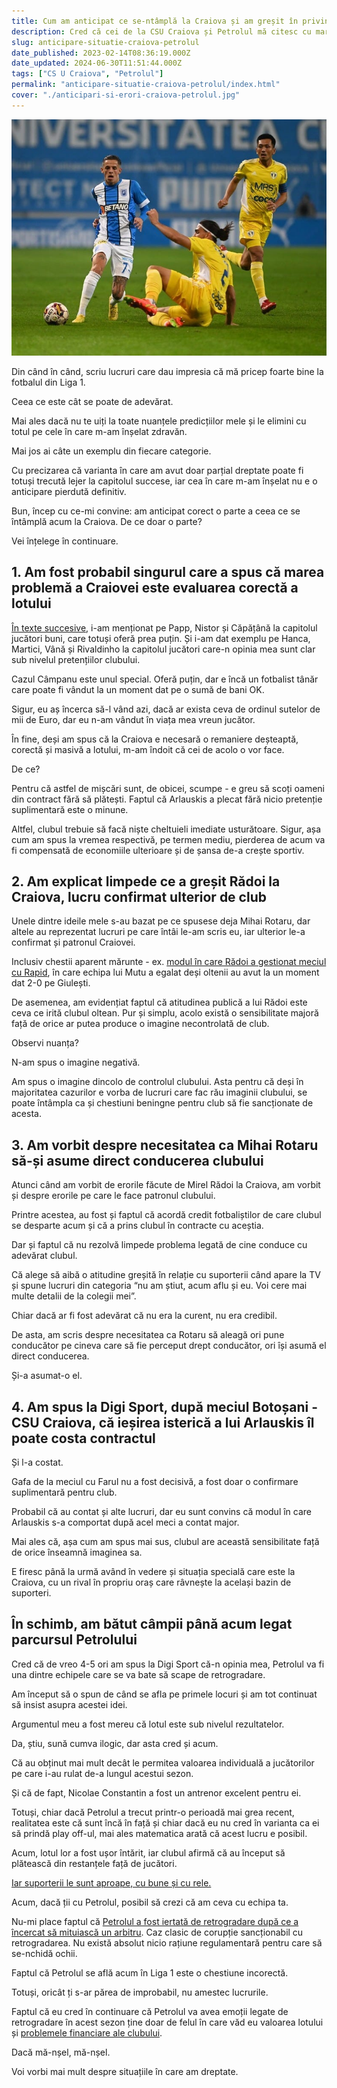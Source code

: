 ```yaml
---
title: Cum am anticipat ce se-ntâmplă la Craiova și am greșit în privința Petrolului
description: Cred că cei de la CSU Craiova și Petrolul mă citesc cu mare atenție. Însă doar oltenii mă ascultă, cei de la Petrolul se încăpățânează să mă sfideze
slug: anticipare-situatie-craiova-petrolul
date_published: 2023-02-14T08:36:19.000Z
date_updated: 2024-06-30T11:51:44.000Z
tags: ["CS U Craiova", "Petrolul"]
permalink: "anticipare-situatie-craiova-petrolul/index.html"
cover: "./anticipari-si-erori-craiova-petrolul.jpg"
---
```


![âUn duel din meciul Petrolul - Craiova](./anticipari-si-erori-craiova-petrolul.jpg)

Din când în când, scriu lucruri care dau impresia că mă pricep foarte bine la fotbalul din Liga 1.

Ceea ce este cât se poate de adevărat.

Mai ales dacă nu te uiți la toate nuanțele predicțiilor mele și le elimini cu totul pe cele în care m-am înșelat zdravăn.

Mai jos ai câte un exemplu din fiecare categorie.

Cu precizarea  că varianta în care am avut doar parțial dreptate poate fi totuși trecută lejer la capitolul succese, iar cea în care m-am înșelat nu e o anticipare  pierdută definitiv.

Bun, încep cu ce-mi convine: am anticipat corect o parte a ceea ce se întâmplă acum la Craiova. De ce doar o parte?

Vei înțelege în continuare.

## 1. Am fost probabil singurul care a spus că marea problemă a Craiovei este evaluarea corectă a lotului

[În texte succesive](https://www.cameravar.ro/marea-problema-a-lui-radoi.), i-am menționat pe Papp, Nistor și Căpățână la capitolul jucători buni, care totuși oferă prea puțin. Și i-am dat exemplu pe Hanca, Martici, Vână și Rivaldinho la capitolul jucători care-n opinia mea sunt clar sub nivelul pretențiilor clubului.

Cazul Câmpanu este unul special. Oferă puțin, dar e încă un fotbalist tânăr care poate fi vândut la un moment dat pe o sumă de bani OK.

Sigur, eu aș încerca să-l vând azi, dacă ar exista ceva de ordinul sutelor de mii de Euro, dar eu n-am vândut în viața mea vreun jucător.

În fine, deși am spus că la Craiova e necesară o remaniere deșteaptă, corectă și masivă a lotului, m-am îndoit că cei de acolo o vor face.

De ce?

Pentru că astfel de mișcări sunt, de obicei, scumpe - e greu să scoți oameni din contract fără să plătești. Faptul că Arlauskis a plecat fără nicio pretenție suplimentară este o minune.

Altfel, clubul trebuie să facă niște cheltuieli imediate usturătoare. Sigur, așa cum am spus la vremea respectivă, pe termen mediu, pierderea de acum va fi compensată de economiile ulterioare și de șansa de-a crește sportiv.

## 2. Am explicat limpede ce a greșit Rădoi la Craiova, lucru confirmat ulterior de club

Unele dintre ideile mele s-au bazat pe ce spusese deja Mihai Rotaru, dar altele au reprezentat lucruri pe care întâi le-am scris eu, iar ulterior le-a confirmat și patronul Craiovei.

Inclusiv chestii aparent mărunte - ex. [modul în care Rădoi a gestionat meciul cu Rapid](https://www.cameravar.ro/radoi-explicarea-demisiei/), în care echipa lui Mutu a egalat deși oltenii au avut la un moment dat 2-0 pe Giulești.

De asemenea, am evidențiat faptul că atitudinea publică a lui Rădoi este ceva ce irită clubul oltean. Pur și simplu, acolo există o sensibilitate majoră față de orice ar putea produce o imagine necontrolată de club.

Observi nuanța?

N-am spus o imagine negativă.

Am spus o imagine dincolo de controlul clubului. Asta pentru că deși în majoritatea cazurilor e vorba de lucruri care fac rău imaginii clubului, se poate întâmpla ca și chestiuni beningne pentru club să fie sancționate de acesta.

## 3. Am vorbit despre necesitatea ca Mihai Rotaru să-și asume direct conducerea clubului

Atunci când am vorbit de erorile făcute de Mirel Rădoi la Craiova, am vorbit și despre erorile pe care le face patronul clubului.

Printre acestea, au fost și faptul că acordă credit fotbaliștilor de care clubul se desparte acum și că a prins clubul în contracte cu aceștia.

Dar și faptul că nu rezolvă limpede problema legată de cine conduce cu adevărat clubul.

Că alege să aibă o atitudine greșită în relație cu suporterii când apare la TV și spune lucruri din categoria “nu am știut, acum aflu și eu. Voi cere mai multe detalii de la colegii mei”.

Chiar dacă ar fi fost adevărat că nu era la curent, nu era credibil.

De asta, am scris despre necesitatea ca Rotaru să aleagă ori pune conducător pe cineva care să fie perceput drept conducător, ori își asumă el direct conducerea.

Și-a asumat-o el.

## 4. Am spus la Digi Sport, după meciul Botoșani - CSU Craiova, că ieșirea isterică a lui Arlauskis îl poate costa contractul

Și l-a costat.

Gafa de la meciul cu Farul nu a fost decisivă, a fost doar o confirmare suplimentară pentru club.

Probabil că au contat și alte lucruri, dar eu sunt convins că modul în care Arlauskis s-a comportat după acel meci a contat major.

Mai ales că, așa cum am spus mai sus, clubul are această sensibilitate față de orice înseamnă imaginea sa.

E firesc până la urmă având în vedere și situația specială care este la Craiova, cu un rival în propriu oraș care râvnește la același bazin de suporteri.

## În schimb, am bătut câmpii până acum legat parcursul Petrolului

Cred că de vreo 4-5 ori am spus la Digi Sport că-n opinia mea, Petrolul va fi una dintre echipele care se va bate să scape de retrogradare.

Am început să o spun de când se afla pe primele locuri și am tot continuat să insist asupra acestei idei.

Argumentul meu a fost mereu că lotul este sub nivelul rezultatelor.

Da, știu, sună cumva ilogic, dar asta cred și acum.

Că au obținut mai mult decât le permitea valoarea individuală a jucătorilor pe care i-au rulat de-a lungul acestui sezon.

Și că de fapt, Nicolae Constantin a fost un antrenor excelent pentru ei.

Totuși, chiar dacă Petrolul a trecut printr-o perioadă mai grea recent, realitatea este că sunt încă în față și chiar dacă eu nu cred în varianta ca ei să prindă play off-ul,  mai ales matematica arată că acest lucru e posibil.

Acum, lotul lor a fost ușor întărit, iar clubul afirmă că au început să plătească din restanțele față de jucători.

[Iar suporterii le sunt aproape, cu bune și cu rele.](https://www.cameravar.ro/fani-nocivi-petrolul)

Acum, dacă ții cu Petrolul, posibil să crezi că am ceva cu echipa ta.

Nu-mi place faptul că [Petrolul a fost iertată de retrogradare după ce a încercat să mituiască un arbitru](https://liga2.prosport.ro/seria-1/flagrant-cu-un-oficial-al-clubului-petrolul-dand-mita-catre-arbitrul-meciului-cs-mioveni-aerostar-reactia-clubului-ploiestean-19176260). Caz clasic de corupție sancționabil cu retrogradarea. Nu există absolut nicio rațiune regulamentară pentru care să se-nchidă ochii.

Faptul că Petrolul se află acum în Liga 1 este o chestiune incorectă.

Totuși, oricât ți s-ar părea de improbabil, nu amestec lucrurile.

Faptul că eu cred în continuare că Petrolul va avea emoții legate de retrogradare în acest sezon ține doar de felul în care văd eu valoarea lotului și [problemele financiare ale clubului](https://www.gsp.ro/fotbal/liga-1/petrolul-ploiesti-cesionare-drepturi-tv-superliga-688065.html).

Dacă mă-nșel, mă-nșel.

Voi vorbi mai mult despre situațiile în care am dreptate.
